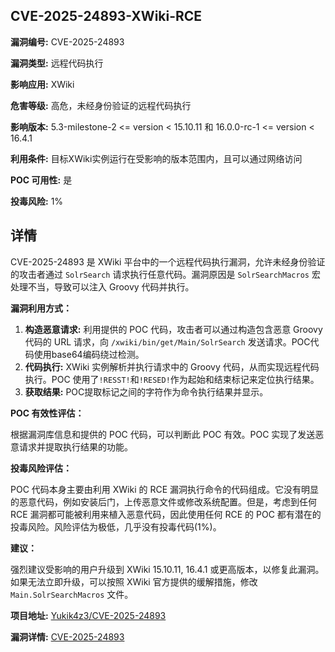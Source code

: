 ## CVE-2025-24893-XWiki-RCE

**漏洞编号:** CVE-2025-24893

**漏洞类型:** 远程代码执行

**影响应用:** XWiki

**危害等级:** 高危，未经身份验证的远程代码执行

**影响版本:** 5.3-milestone-2 <= version < 15.10.11 和 16.0.0-rc-1 <= version < 16.4.1

**利用条件:** 目标XWiki实例运行在受影响的版本范围内，且可以通过网络访问

**POC 可用性:** 是

**投毒风险:** 1%

## 详情

CVE-2025-24893 是 XWiki 平台中的一个远程代码执行漏洞，允许未经身份验证的攻击者通过 `SolrSearch` 请求执行任意代码。漏洞原因是 `SolrSearchMacros` 宏处理不当，导致可以注入 Groovy 代码并执行。 

**漏洞利用方式：**

1.  **构造恶意请求:**  利用提供的 POC 代码，攻击者可以通过构造包含恶意 Groovy 代码的 URL 请求，向 `/xwiki/bin/get/Main/SolrSearch` 发送请求。POC代码使用base64编码绕过检测。
2.  **代码执行:** XWiki 实例解析并执行请求中的 Groovy 代码，从而实现远程代码执行。POC 使用了`!RESST!`和`!RESED!`作为起始和结束标记来定位执行结果。
3.  **获取结果:** POC提取标记之间的字符作为命令执行结果并显示。

**POC 有效性评估：**

根据漏洞库信息和提供的 POC 代码，可以判断此 POC 有效。POC 实现了发送恶意请求并提取执行结果的功能。

**投毒风险评估：**

POC 代码本身主要由利用 XWiki 的 RCE 漏洞执行命令的代码组成。它没有明显的恶意代码，例如安装后门，上传恶意文件或修改系统配置。但是，考虑到任何 RCE 漏洞都可能被利用来植入恶意代码，因此使用任何 RCE 的 POC 都有潜在的投毒风险。风险评估为极低，几乎没有投毒代码(1%)。

**建议：**

强烈建议受影响的用户升级到 XWiki 15.10.11, 16.4.1 或更高版本，以修复此漏洞。如果无法立即升级，可以按照 XWiki 官方提供的缓解措施，修改 `Main.SolrSearchMacros` 文件。

**项目地址:** [Yukik4z3/CVE-2025-24893](https://github.com/Yukik4z3/CVE-2025-24893)

**漏洞详情:** [CVE-2025-24893](https://nvd.nist.gov/vuln/detail/CVE-2025-24893)